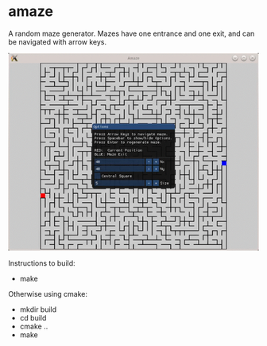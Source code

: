 # amaze
A random maze generator.
Mazes have one entrance and one exit, and can be navigated with arrow keys.

![](demo.gif)

Instructions to build:
- make

Otherwise using cmake:
- mkdir build
- cd build
- cmake ..
- make

